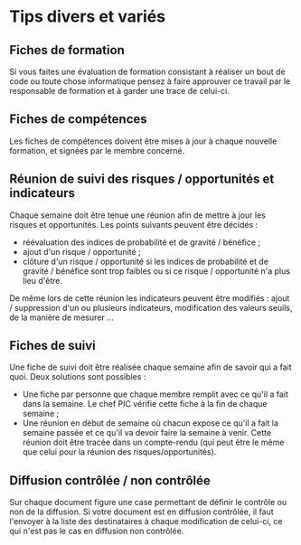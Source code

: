 # Tips divers et variés

## Fiches de formation
Si vous faites une évaluation de formation consistant à réaliser un bout de code ou toute chose informatique pensez à faire approuver ce travail par le responsable de formation et à garder une trace de celui-ci.

## Fiches de compétences
Les fiches de compétences doivent être mises à jour à chaque nouvelle formation, et signées par le membre concerné.

## Réunion de suivi des risques / opportunités et indicateurs
Chaque semaine doit être tenue une réunion afin de mettre à jour les risques et opportunités. Les points suivants peuvent être décidés :
* réévaluation des indices de probabilité et de gravité / bénéfice ;
* ajout d'un risque / opportunité ;
* clôture d'un risque / opportunité si les indices de probabilité et de gravité / bénéfice sont trop faibles ou si ce risque / opportunité n'a plus lieu d'être.

De même lors de cette réunion les indicateurs peuvent être modifiés : ajout / suppression d'un ou plusieurs indicateurs, modification des valeurs seuils, de la manière de mesurer ...

## Fiches de suivi
Une fiche de suivi doit être réalisée chaque semaine afin de savoir qui a fait quoi. Deux solutions sont possibles :
* Une fiche par personne que chaque membre remplit avec ce qu'il a fait dans la semaine. Le chef PIC vérifie cette fiche à la fin de chaque semaine ;
* Une réunion en début de semaine où chacun expose ce qu'il a fait la semaine passée et ce qu'il va devoir faire la semaine à venir. Cette réunion doit être tracée dans un compte-rendu (qui peut être le même que celui pour la réunion des risques/opportunités).

## Diffusion contrôlée / non contrôlée
Sur chaque document figure une case permettant de définir le contrôle ou non de la diffusion. Si votre document est en diffusion contrôlée, il faut l'envoyer à la liste des destinataires à chaque modification de celui-ci, ce qui n'est pas le cas en diffusion non contrôlée.
